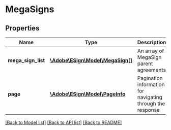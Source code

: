 # MegaSigns

## Properties
Name | Type | Description | Notes
------------ | ------------- | ------------- | -------------
**mega_sign_list** | [**\Adobe\ESign\\Model\MegaSign[]**](MegaSign.md) | An array of MegaSign parent agreements | [optional] 
**page** | [**\Adobe\ESign\\Model\PageInfo**](PageInfo.md) | Pagination information for navigating through the response | [optional] 

[[Back to Model list]](../README.md#documentation-for-models) [[Back to API list]](../README.md#documentation-for-api-endpoints) [[Back to README]](../README.md)



